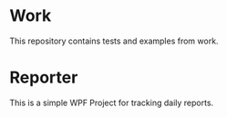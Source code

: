 # Work
This repository contains tests and examples from work.

# Reporter
This is a simple WPF Project for tracking daily reports.
